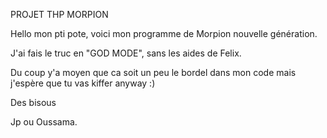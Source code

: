 PROJET THP MORPION

Hello mon pti pote, voici mon programme de Morpion nouvelle génération.

J'ai fais le truc en "GOD MODE", sans les aides de Felix.

Du coup y'a moyen que ca soit un peu le bordel dans mon code mais j'espère que tu vas kiffer anyway :)


Des bisous

Jp ou Oussama.